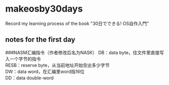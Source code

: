 # makeosby30days
Record my learning process of the book "30日でできる! OS自作入門"

## notes for the first day
###NASM汇编指令（作者修改后名为NASK） 
DB：data byte，往文件里直接写入一个字节的指令  
RESB：reserve byte，从当前地址开始空出多少字节  
DW：data word，在汇编里word指16位  
DD：data double-word  

